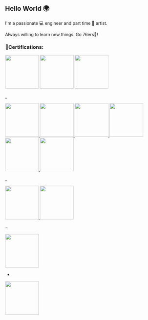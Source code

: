 ## Hello World 🌍
I'm a passionate 💻 engineer and part time 🎨 artist.

Always willing to learn new things. Go 76ers🏀!






### 🏅Certifications:

<a href="https://www.credly.com/earner/earned/badge/fdd42ce1-ee0b-4558-a242-55411fcab574">
    <img src="https://github.com/user-attachments/assets/610e51a4-506c-4d44-8802-388dba19f910" width="110" height="110" />
</a>
<a href="https://www.credly.com/earner/earned/badge/f9c7dc3f-f0eb-4b35-ba6f-0bec4dca8d46">
    <img src="https://github.com/user-attachments/assets/a20359c7-d8bc-48ab-abcc-a334faaae14e" width="110" height="110" />
</a>
<a href="https://www.credly.com/earner/earned/badge/0f127270-80ed-4747-8520-acbcc776ac4b">
    <img src="https://github.com/user-attachments/assets/a539e1d1-9985-49e3-b419-59491330d135" width="110" height="110" />
</a>

_

<a href="https://www.credly.com/earner/earned/badge/f84e4061-9318-44aa-919c-47d356d3713c">
    <img src="https://github.com/user-attachments/assets/513f0301-9cd2-4b4a-8816-0ad66c75e552" width="110" height="110" />
</a>
<a href="https://www.credly.com/earner/earned/badge/6f36afb3-df39-4aa5-a1ae-b734839cc2ed">
    <img src="https://github.com/user-attachments/assets/b8ab0f8b-79f1-40ff-9f97-781042a03655" width="110" height="110" />
</a>
<a href="https://www.credly.com/earner/earned/badge/46c8c107-6ea5-46e3-9dd6-68a1dcde6800">
    <img src="https://github.com/user-attachments/assets/633346db-6ae7-4ffc-9f99-7b880a3cca5c" width="110" height="110" />
</a>
<a href="https://www.credly.com/earner/earned/badge/9ec894fd-92a4-4234-970a-42cfe5786417">
    <img src="https://github.com/user-attachments/assets/e1525321-72bc-489b-bbb5-75d233387fef" width="110" height="110" />
</a>
<a href="https://www.credly.com/earner/earned/badge/2471eefa-4f5d-40eb-b888-0c09d3d4946e">
    <img src="https://github.com/user-attachments/assets/338c8364-4b36-4d8f-ab95-2a8511cc83b4" width="110" height="110" />
</a>
<a href="https://www.credly.com/earner/earned/badge/f7363fad-7ff1-4dbd-9959-b62e7d1b6b23">
    <img src="https://github.com/user-attachments/assets/80d6e531-117b-4812-b6f7-b381bd1b70c4" width="110" height="110" />
</a>

_

<a href="https://www.credly.com/earner/earned/badge/3a12b2fe-1f50-4553-b7a2-4461ee34e74b">
    <img src="https://github.com/user-attachments/assets/67908501-0b38-45c1-8abd-c3d056da5671" width="110" height="110" />
</a>
<a href="https://www.credly.com/earner/earned/badge/0fc60796-1e64-4f2b-9ed2-b36feaf3e363">
    <img src="https://github.com/user-attachments/assets/67908501-0b38-45c1-8abd-c3d056da5671" width="110" height="110" />
</a>

=

<a href="https://www.credly.com/earner/earned/badge/0fc60796-1e64-4f2b-9ed2-b36feaf3e363">
    <img src="https://github.com/user-attachments/assets/2dd551cc-061b-4d6f-8fab-8e6cc5c6e9d1" width="110" height="110" />
</a>

-
<a href="https://www.credly.com/earner/earned/badge/9591abaf-dc2f-444d-9c8f-ffc6610be324">
    <img src="https://github.com/user-attachments/assets/97d988cf-987a-4370-bca6-a8fce70bfb10" width="110" height="110" />
</a>













<!--
**MonsterMaCK3/MonsterMaCK3** is a ✨ _special_ ✨ repository because its `README.md` (this file) appears on your GitHub profile.



